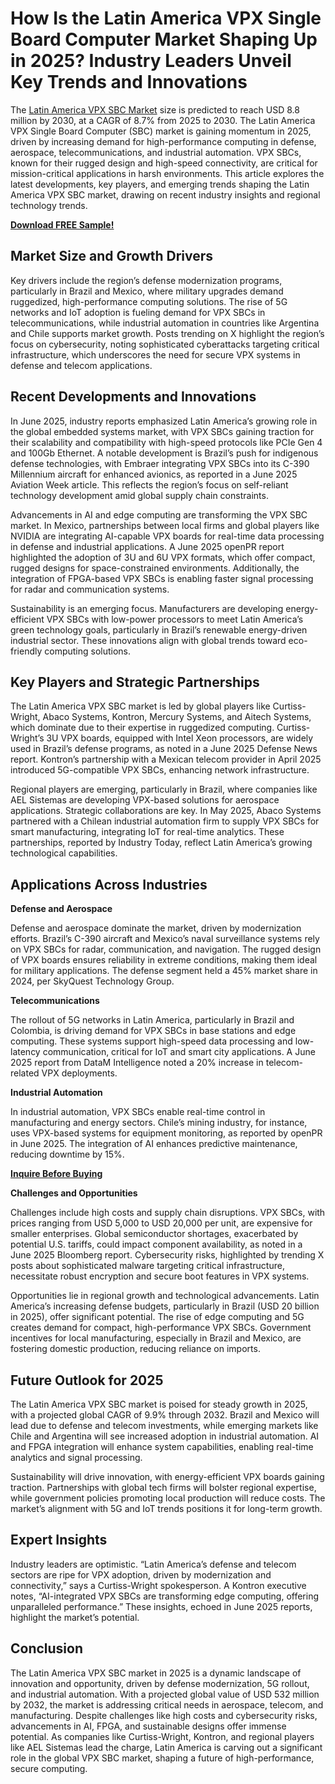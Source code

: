 # How Is the Latin America VPX Single Board Computer Market Shaping Up in 2025? Industry Leaders Unveil Key Trends and Innovations
The [Latin America VPX SBC Market](https://www.nextmsc.com/report/latin-america-vpx-sbc-market-se3123) size is predicted to reach USD 8.8 million by 2030, at a CAGR of 8.7% from 2025 to 2030. The Latin America VPX Single Board Computer (SBC) market is gaining momentum in 2025, driven by increasing demand for high-performance computing in defense, aerospace, telecommunications, and industrial automation. VPX SBCs, known for their rugged design and high-speed connectivity, are critical for mission-critical applications in harsh environments. This article explores the latest developments, key players, and emerging trends shaping the Latin America VPX SBC market, drawing on recent industry insights and regional technology trends.

[**Download FREE Sample!**](https://www.nextmsc.com/latin-america-vpx-sbc-market-se3123/request-sample)

## Market Size and Growth Drivers

Key drivers include the region’s defense modernization programs, particularly in Brazil and Mexico, where military upgrades demand ruggedized, high-performance computing solutions. The rise of 5G networks and IoT adoption is fueling demand for VPX SBCs in telecommunications, while industrial automation in countries like Argentina and Chile supports market growth. Posts trending on X highlight the region’s focus on cybersecurity, noting sophisticated cyberattacks targeting critical infrastructure, which underscores the need for secure VPX systems in defense and telecom applications.

## Recent Developments and Innovations

In June 2025, industry reports emphasized Latin America’s growing role in the global embedded systems market, with VPX SBCs gaining traction for their scalability and compatibility with high-speed protocols like PCIe Gen 4 and 100Gb Ethernet. A notable development is Brazil’s push for indigenous defense technologies, with Embraer integrating VPX SBCs into its C-390 Millennium aircraft for enhanced avionics, as reported in a June 2025 Aviation Week article. This reflects the region’s focus on self-reliant technology development amid global supply chain constraints.

Advancements in AI and edge computing are transforming the VPX SBC market. In Mexico, partnerships between local firms and global players like NVIDIA are integrating AI-capable VPX boards for real-time data processing in defense and industrial applications. A June 2025 openPR report highlighted the adoption of 3U and 6U VPX formats, which offer compact, rugged designs for space-constrained environments. Additionally, the integration of FPGA-based VPX SBCs is enabling faster signal processing for radar and communication systems.

Sustainability is an emerging focus. Manufacturers are developing energy-efficient VPX SBCs with low-power processors to meet Latin America’s green technology goals, particularly in Brazil’s renewable energy-driven industrial sector. These innovations align with global trends toward eco-friendly computing solutions.

## Key Players and Strategic Partnerships

The Latin America VPX SBC market is led by global players like Curtiss-Wright, Abaco Systems, Kontron, Mercury Systems, and Aitech Systems, which dominate due to their expertise in ruggedized computing. Curtiss-Wright’s 3U VPX boards, equipped with Intel Xeon processors, are widely used in Brazil’s defense programs, as noted in a June 2025 Defense News report. Kontron’s partnership with a Mexican telecom provider in April 2025 introduced 5G-compatible VPX SBCs, enhancing network infrastructure.

Regional players are emerging, particularly in Brazil, where companies like AEL Sistemas are developing VPX-based solutions for aerospace applications. Strategic collaborations are key. In May 2025, Abaco Systems partnered with a Chilean industrial automation firm to supply VPX SBCs for smart manufacturing, integrating IoT for real-time analytics. These partnerships, reported by Industry Today, reflect Latin America’s growing technological capabilities.

## Applications Across Industries

**Defense and Aerospace**

Defense and aerospace dominate the market, driven by modernization efforts. Brazil’s C-390 aircraft and Mexico’s naval surveillance systems rely on VPX SBCs for radar, communication, and navigation. The rugged design of VPX boards ensures reliability in extreme conditions, making them ideal for military applications. The defense segment held a 45% market share in 2024, per SkyQuest Technology Group.

**Telecommunications**

The rollout of 5G networks in Latin America, particularly in Brazil and Colombia, is driving demand for VPX SBCs in base stations and edge computing. These systems support high-speed data processing and low-latency communication, critical for IoT and smart city applications. A June 2025 report from DataM Intelligence noted a 20% increase in telecom-related VPX deployments.

**Industrial Automation**

In industrial automation, VPX SBCs enable real-time control in manufacturing and energy sectors. Chile’s mining industry, for instance, uses VPX-based systems for equipment monitoring, as reported by openPR in June 2025. The integration of AI enhances predictive maintenance, reducing downtime by 15%.

[**Inquire Before Buying**](https://www.nextmsc.com/latin-america-vpx-sbc-market-se3123/inquire-before-buying)

**Challenges and Opportunities**

Challenges include high costs and supply chain disruptions. VPX SBCs, with prices ranging from USD 5,000 to USD 20,000 per unit, are expensive for smaller enterprises. Global semiconductor shortages, exacerbated by potential U.S. tariffs, could impact component availability, as noted in a June 2025 Bloomberg report. Cybersecurity risks, highlighted by trending X posts about sophisticated malware targeting critical infrastructure, necessitate robust encryption and secure boot features in VPX systems.

Opportunities lie in regional growth and technological advancements. Latin America’s increasing defense budgets, particularly in Brazil (USD 20 billion in 2025), offer significant potential. The rise of edge computing and 5G creates demand for compact, high-performance VPX SBCs. Government incentives for local manufacturing, especially in Brazil and Mexico, are fostering domestic production, reducing reliance on imports.

## Future Outlook for 2025

The Latin America VPX SBC market is poised for steady growth in 2025, with a projected global CAGR of 9.9% through 2032. Brazil and Mexico will lead due to defense and telecom investments, while emerging markets like Chile and Argentina will see increased adoption in industrial automation. AI and FPGA integration will enhance system capabilities, enabling real-time analytics and signal processing.

Sustainability will drive innovation, with energy-efficient VPX boards gaining traction. Partnerships with global tech firms will bolster regional expertise, while government policies promoting local production will reduce costs. The market’s alignment with 5G and IoT trends positions it for long-term growth.

## Expert Insights

Industry leaders are optimistic. “Latin America’s defense and telecom sectors are ripe for VPX adoption, driven by modernization and connectivity,” says a Curtiss-Wright spokesperson. A Kontron executive notes, “AI-integrated VPX SBCs are transforming edge computing, offering unparalleled performance.” These insights, echoed in June 2025 reports, highlight the market’s potential.

## Conclusion

The Latin America VPX SBC market in 2025 is a dynamic landscape of innovation and opportunity, driven by defense modernization, 5G rollout, and industrial automation. With a projected global value of USD 532 million by 2032, the market is addressing critical needs in aerospace, telecom, and manufacturing. Despite challenges like high costs and cybersecurity risks, advancements in AI, FPGA, and sustainable designs offer immense potential. As companies like Curtiss-Wright, Kontron, and regional players like AEL Sistemas lead the charge, Latin America is carving out a significant role in the global VPX SBC market, shaping a future of high-performance, secure computing.
